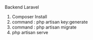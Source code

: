 Backend Laravel
1. Composer Install
2. command : php artisan key:generate
3. command : php artisan migrate
4. php artisan serve
